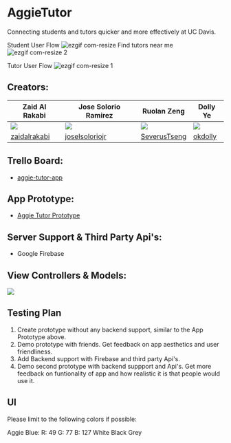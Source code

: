 # AggieTutor
Connecting students and tutors quicker and more effectively at UC Davis.

Student User Flow
![ezgif com-resize](https://user-images.githubusercontent.com/18589970/49683640-e1717d00-fa7c-11e8-883a-5920d85928dc.gif)
Find tutors near me
![ezgif com-resize 2](https://user-images.githubusercontent.com/18589970/49683715-2cd85b00-fa7e-11e8-997c-f144c99d780f.gif)

Tutor User Flow
![ezgif com-resize 1](https://user-images.githubusercontent.com/18589970/49683714-2b0e9780-fa7e-11e8-92c0-7de3e87e87df.gif)


## Creators:

| Zaid Al Rakabi | Jose Solorio Ramirez | Ruolan Zeng | Dolly Ye|
|--------|--------|--------|--------|
| ![](https://avatars1.githubusercontent.com/u/11766372?s=100&v=3)|![](https://avatars1.githubusercontent.com/u/17058366?s=100&v=4)       | ![](https://avatars2.githubusercontent.com/u/37227883?s=100&v=4)| ![](https://avatars3.githubusercontent.com/u/18589970?s=150&v=4)
| [zaidalrakabi](https://github.com/zaidalrakabi)|[joselsoloriojr](https://github.com/joselsoloriojr)|[SeverusTseng](https://github.com/SeverusTseng)| [okdolly](https://github.com/okdolly)

## Trello Board:
* [aggie-tutor-app](https://trello.com/b/au6ICKVT/aggie-tutor-app)

## App Prototype:
* [Aggie Tutor Prototype](https://share.proto.io/IN7MTL/)

## Server Support & Third Party Api's:
* Google Firebase

## View Controllers & Models:
![](https://github.com/ECS189E/AggieTutor/blob/master/AggieTutor/AggieTutor/Assets.xcassets/Images/AggieTutor%20VC's.png)

## Testing Plan
1. Create prototype without any backend support, similar to the App Prototype above.
2. Demo prototype with friends. Get feedback on app aesthetics and user friendliness. 
3. Add Backend support with Firebase and third party Api's.
4. Demo second prototype with backend suppport and Api's. Get more feedback on funtionality of app and how realistic it is that people would use it. 

## UI
Please limit to the following colors if possible:

Aggie Blue: 	R: 49 G: 77 B: 127
White
Black
Grey
